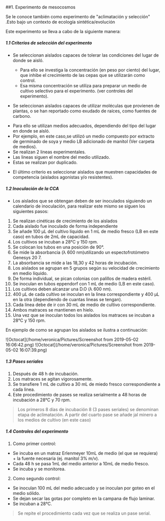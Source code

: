 ##1. Experimento de mesocosmos

Se le conoce también como experimento de "aclimatación y selección" .Esto bajo un contexto de ecología sintética/evolución 


Este experimento se lleva a cabo de la siguiente manera:

##### 1.1 Criterios de selección del experimento
- Se seleccionan aislados capaces de tolerar las condiciones del lugar de donde se aisló.

  - Para ello se investiga la concentración (en peso por ciento) del lugar, que inhibe el crecimiento de las  cepas que se utilizarán como control.
  - Esa misma concentración se utiliza para preparar un medio de cultivo selectivo para el experimento. (ver controles del experimento).

* Se seleccionan aislados capaces de utilizar moléculas que provienen de plantas, o se han reportado como exudado de raíces, como fuentes de carbono.
 - Para ello se utilizan  medios adecuados, dependiendo del tipo del lugar en donde se aisló.
 -  Por ejemplo, en este caso,se utilizó un medio compuesto por extracto de germinado de soya y medio LB adicionado de manitol (Ver carpeta de medios).
 - Se realizan 2 lineas experimentales.
 - Las lineas siguen el nombre del medio utilizado.
 - Estas se realizan por duplicado.

* El último criterio es seleccionar aislados que muestren capacidades de competencia (aislados agonistas y/o resistentes).

##### 1.2 Inoculación de la CCA

* Los aislados que se obtengan deben de ser inoculados siguiendo un calendario de inoculación, para realizar este mismo se siguen los siguientes pasos:
 
 1. Se realizan cinéticas de crecimiento de los aislados
 2. Cada aislado fue inoculado de forma independiente
 3. Se añade 100 µL del cultivo líquido en 1 mL de medio fresco (LB en este caso) en tubos de 2mL de capacidad.
 4. Los cultivos se incuban a 28°C y 150 rpm.
 5. Se colocan los tubos en una posición de 90°.
 6. Se mide la absorbancia (λ 600 nm)utilizando un espectofrotómetro Genesys 20 7.
 7. La absorbancia se mide a las 18,30 y 42 horas de incubación.
 8. Los aislados se agrupan en 5 grupos según su velocidad de crecimiento en medio líquido.
 9. De forma individual, se pican colonias con palillos de madera estéril.
 10. Se inoculan en tubos eppendorf con 1 mL de medio (LB en este caso).
 11. Los cultivos deben alcanzar una D.O (λ 600 nm).
 12.  400 µL de cada cultivo se inoculan en la linea correspondiente y 400 µL en la otra (dependiendo de cuantas lineas se tengan).
 13.  Cada linea debe de ir con 30 mL de medio de cultivo correspondiente.
 14.  Ambos matraces se mantienen en hielo.
 15.  Una vez que se inoculan todos los aislados los matraces se incuban a 28°C y 150 rpm.

 En ejemplo  de como se agrupan los aislados se ilustra a continuación:

![Octocat](/home/veronica/Pictures/Screenshot from 2019-05-02 16:06:42.png) 
![Octocat](/home/veronica/Pictures/Screenshot from 2019-05-02 16:07:39.png)




##### 1.3 Pases seriales

1. Después de 48 h de incubación.
2. Los matraces se agitan vigorosamente.
3. Se transfiere 1 mL de cultivo a 30 mL de miedo fresco correspondiente a cada linea.
4. Este procedimiento de pases se realiza serialmente a 48 horas de incubación a 28°C y 70 rpm.

> Los primeros 8 días de incubación 8 (3 pases seriales) se  denominan etapa de aclimatación.
> A partir del cuarto pase se añade jal minero a los medios de cultivo (en este caso)


##### 1.4 Controles del experimento

1. Como primer control:
- Se incuba en un matraz Erlenmeyer 10mL de medio (el que se requiera) + la fuente necesaria (ej. manitol 3% m/v).
- Cada 48 h se pasa 1mL del medio anterior a 10mL de medio fresco.
- Se incuba y se monitorea.
2. Como segundo control:
- Se inoculan 100 mL del medio adecuado y se inoculan por goteo en el medio sólido.
- Se dejan secar las gotas por completo en la campana de flujo laminar.
- Se incuban a 28°C.

> Se repite el procedimiento cada vez que se realiza un pase serial.

